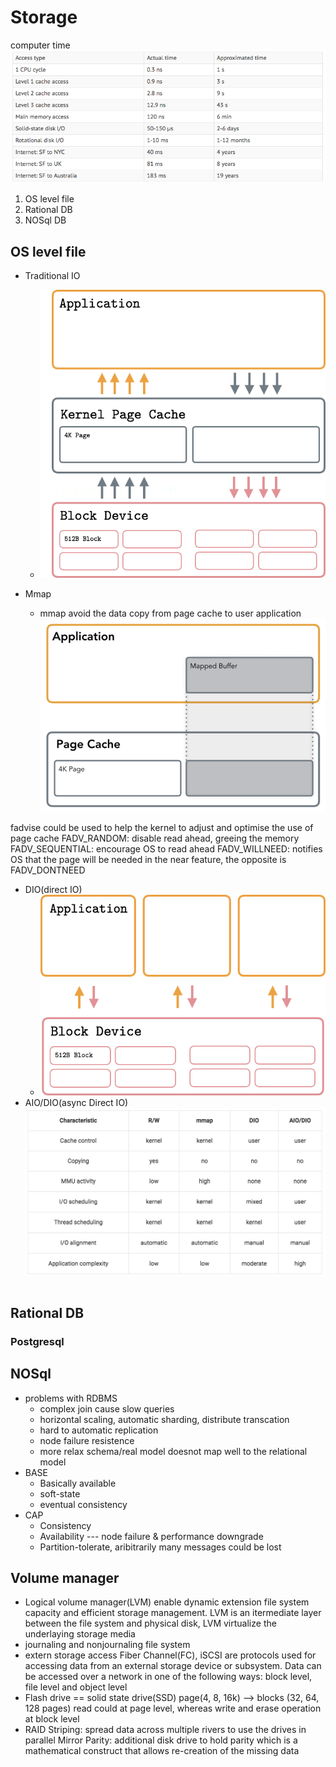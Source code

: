 # Storage
computer time
![""](compute_time.png)
1. OS level file
1. Rational DB
1. NOSql DB


## OS level file
* Traditional IO
  * ![""](traditional_io.png)

* Mmap
  * mmap avoid the data copy from page cache to user application 
  ![""](mmap.png)

fadvise could be used to help the kernel to adjust and optimise the use of page cache
FADV_RANDOM: disable read ahead, greeing the memory 
FADV_SEQUENTIAL: encourage OS to read ahead
FADV_WILLNEED: notifies OS that the page will be needed in the near feature, the opposite
is FADV_DONTNEED

* DIO(direct IO)
  * ![""](direct_io.png)
* AIO/DIO(async Direct IO)
  ![""](io_tradeoffs.png)

 ```
 ```

## Rational DB

### Postgresql

## NOSql
* problems with RDBMS
  * complex join cause slow queries
  * horizontal scaling, automatic sharding, distribute transcation 
  * hard to automatic replication
  * node failure resistence
  * more relax schema/real model doesnot map well to the relational model 
* BASE
  * Basically available
  * soft-state
  * eventual consistency
* CAP
  * Consistency
  * Availability --- node failure & performance downgrade
  * Partition-tolerate, aribitrarily many messages could be lost

## Volume manager
* Logical volume manager(LVM) enable dynamic extension file system capacity
  and efficient storage management. LVM is an itermediate layer between the 
  file system and physical disk, LVM virtualize the underlaying storage media
* journaling and nonjournaling file system
* extern storage access
  Fiber Channel(FC), iSCSI are protocols used for accessing data from an external
  storage device or subsystem. Data can be accessed over a network in one of the
  following ways: block level, file level and object level
* Flash drive == solid state drive(SSD)
  page(4, 8, 16k) --> blocks (32, 64, 128 pages)
  read could at page level, whereas write and erase operation at block level
* RAID
  Striping: spread data across multiple rivers to use the drives in parallel
  Mirror
  Parity: additional disk drive to hold parity which is a mathematical construct that
  allows re-creation of the missing data
